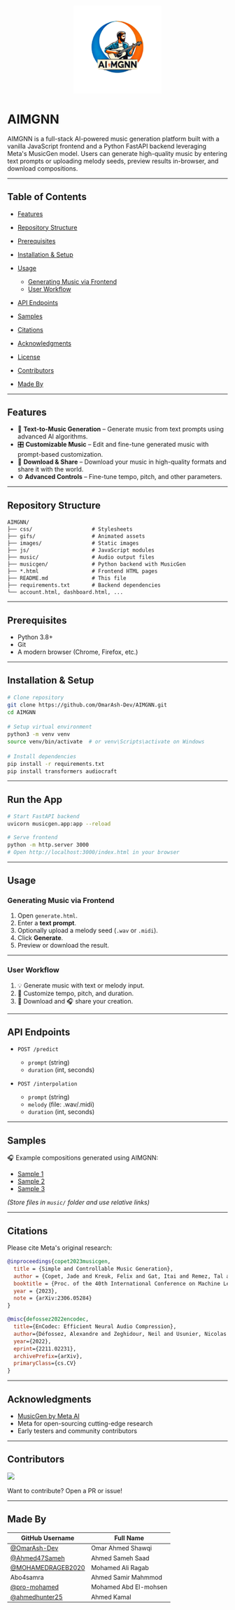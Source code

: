 <p align="center">
  <img src="images/logo.png" alt="AIMGNN Logo" width="200"/>
</p>

# AIMGNN

AIMGNN is a full-stack AI-powered music generation platform built with a vanilla JavaScript frontend and a Python FastAPI backend leveraging Meta's MusicGen model. Users can generate high-quality music by entering text prompts or uploading melody seeds, preview results in-browser, and download compositions.

---

## Table of Contents

* [Features](#features)
* [Repository Structure](#repository-structure)
* [Prerequisites](#prerequisites)
* [Installation & Setup](#installation--setup)
* [Usage](#usage)

  * [Generating Music via Frontend](#generating-music-via-frontend)
  * [User Workflow](#user-workflow)
* [API Endpoints](#api-endpoints)
* [Samples](#samples)
* [Citations](#citations)
* [Acknowledgments](#acknowledgments)
* [License](#license)
* [Contributors](#contributors)
* [Made By](#made-by)

---

## Features

* 🎵 **Text-to-Music Generation** – Generate music from text prompts using advanced AI algorithms.
* 🎛️ **Customizable Music** – Edit and fine-tune generated music with prompt-based customization.
* 💾 **Download & Share** – Download your music in high-quality formats and share it with the world.
* ⚙️ **Advanced Controls** – Fine-tune tempo, pitch, and other parameters.

---

## Repository Structure

```
AIMGNN/
├── css/                   # Stylesheets
├── gifs/                  # Animated assets
├── images/                # Static images
├── js/                    # JavaScript modules
├── music/                 # Audio output files
├── musicgen/              # Python backend with MusicGen
├── *.html                 # Frontend HTML pages
├── README.md              # This file
├── requirements.txt       # Backend dependencies
└── account.html, dashboard.html, ...
```

---

## Prerequisites

* Python 3.8+
* Git
* A modern browser (Chrome, Firefox, etc.)

---

## Installation & Setup

```bash
# Clone repository
git clone https://github.com/OmarAsh-Dev/AIMGNN.git
cd AIMGNN

# Setup virtual environment
python3 -m venv venv
source venv/bin/activate  # or venv\Scripts\activate on Windows

# Install dependencies
pip install -r requirements.txt
pip install transformers audiocraft
```

---

## Run the App

```bash
# Start FastAPI backend
uvicorn musicgen.app:app --reload
```

```bash
# Serve frontend
python -m http.server 3000
# Open http://localhost:3000/index.html in your browser
```

---

## Usage

### Generating Music via Frontend

1. Open `generate.html`.
2. Enter a **text prompt**.
3. Optionally upload a melody seed (`.wav` or `.midi`).
4. Click **Generate**.
5. Preview or download the result.

---

### User Workflow

1. 💡 Generate music with text or melody input.
2. 🧪 Customize tempo, pitch, and duration.
3. 💾 Download and 🎧 share your creation.

---

## API Endpoints

* `POST /predict`

  * `prompt` (string)
  * `duration` (int, seconds)

* `POST /interpolation`

  * `prompt` (string)
  * `melody` (file: .wav/.midi)
  * `duration` (int, seconds)

---

## Samples

🎧 Example compositions generated using AIMGNN:

* [Sample 1](music/sample1.wav)
* [Sample 2](music/sample2.wav)
* [Sample 3](music/sample3.wav)

*(Store files in `music/` folder and use relative links)*

---

## Citations

Please cite Meta's original research:

```bibtex
@inproceedings{copet2023musicgen,
  title = {Simple and Controllable Music Generation},
  author = {Copet, Jade and Kreuk, Felix and Gat, Itai and Remez, Tal and Kant, David and Synnaeve, Gabriel and Adi, Yossi and Défossez, Alexandre},
  booktitle = {Proc. of the 40th International Conference on Machine Learning},
  year = {2023},
  note = {arXiv:2306.05284}
}
```

```bibtex
@misc{defossez2022encodec,
  title={EnCodec: Efficient Neural Audio Compression},
  author={Défossez, Alexandre and Zeghidour, Neil and Usunier, Nicolas and Bottou, Léon and Synnaeve, Gabriel},
  year={2022},
  eprint={2211.02231},
  archivePrefix={arXiv},
  primaryClass={cs.CV}
}
```

---

## Acknowledgments

* [MusicGen by Meta AI](https://github.com/facebookresearch/audiocraft)
* Meta for open-sourcing cutting-edge research
* Early testers and community contributors

---


## Contributors

<a href="https://github.com/OmarAsh-Dev"><img src="https://avatars.githubusercontent.com/OmarAsh-Dev" width="50"/></a>

Want to contribute? Open a PR or issue!

---

## Made By

| GitHub Username                                          | Full Name                
| -------------------------------------------------------- | ------------------------ 
| [@OmarAsh-Dev](https://github.com/OmarAsh-Dev)           | Omar Ahmed Shawqi           
| [@Ahmed47Sameh](https://github.com/Ahmed47Sameh)         | Ahmed Sameh Saad 
| [@MOHAMEDRAGEB2020](https://github.com/MOHAMEDRAGEB2020) | Mohamed Ali Ragab  
| Abo4samra                                                | Ahmed Samir Mahmmod    
| [@pro-mohamed](https://github.com/pro-mohamed)           | Mohamed Abd El-mohsen    
| [@ahmedhunter25](https://github.com/ahmedhunter25)       | Ahmed Kamal     
